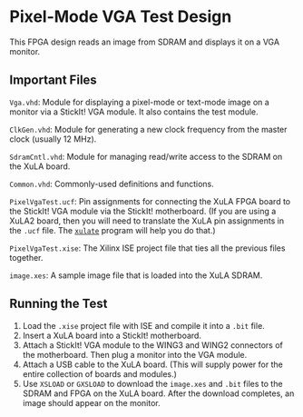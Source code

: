 Pixel-Mode VGA Test Design
======================================================

This FPGA design reads an image from SDRAM and displays it on a VGA monitor.


Important Files
-----------------------------------------------------

`Vga.vhd`: Module for displaying a pixel-mode or text-mode image on a monitor
    via a StickIt! VGA module. It also contains the test module.

`ClkGen.vhd`: Module for generating a new clock frequency from the master clock (usually 12 MHz).

`SdramCntl.vhd`: Module for managing read/write access to the SDRAM on the XuLA board.

`Common.vhd`: Commonly-used definitions and functions.
	
`PixelVgaTest.ucf`: Pin assignments for connecting the XuLA FPGA
	board to the StickIt! VGA module via the StickIt! motherboard.
   (If you are using a XuLA2 board, then you will need to translate the 
   XuLA pin assignments in the `.ucf` file.
   The [`xulate`](https://github.com/xesscorp/xulate) program will help you do that.)

`PixelVgaTest.xise`: The Xilinx ISE project file that ties all the previous files together.

`image.xes`: A sample image file that is loaded into the XuLA SDRAM.

	
Running the Test
-----------------------------------------------------

1. Load the `.xise` project file with ISE and compile it into a `.bit` file.
1. Insert a XuLA board into a StickIt! motherboard.
1. Attach a StickIt! VGA module to the WING3 and WING2 connectors of the motherboard.
   Then plug a monitor into the VGA module.
1. Attach a USB cable to the XuLA board. (This will supply power for the
   entire collection of boards and modules.)
1. Use `XSLOAD` or `GXSLOAD` to download the `image.xes` and `.bit` files to the SDRAM and FPGA on the XuLA board.
   After the download completes, an image should appear on the monitor.

